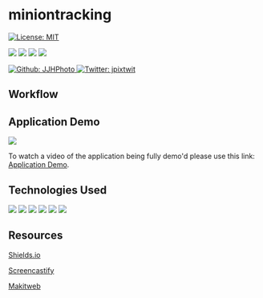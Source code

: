 # miniontracking

[![License: MIT](https://img.shields.io/badge/License-MIT-yellow.svg)](https://opensource.org/licenses/MIT)

<p>
    <img src="https://img.shields.io/github/repo-size/JJHPhoto/miniontracking" />
    <img src="https://img.shields.io/github/languages/top/JJHPhoto/miniontracking"  />
    <img src="https://img.shields.io/github/issues/JJHPhoto/miniontracking" />
    <img src="https://img.shields.io/github/last-commit/JJHPhoto/miniontracking" >
</p>
<p>
    <a href="https://github.com/JJHPhoto">
        <img alt="Github: JJHPhoto" src="https://img.shields.io/github/followers/JJHPhoto ?style=social" target="_blank" />
    </a>
    <a href="https://twitter.com/jpixtwit">
        <img alt="Twitter: jpixtwit" src="https://img.shields.io/twitter/follow/jpixtwit.svg?style=social" target="_blank" />
    </a>
</p>

## Workflow

## Application Demo

![](...)

To watch a video of the application being fully demo'd please use this link: [Application Demo](...).

## Technologies Used

<p>
  <img src="https://img.shields.io/badge/Javascript-yellow" />
  <img src="https://img.shields.io/badge/jQuery-blue"  />
  <img src="https://img.shields.io/badge/HTML-orange" />
  <img src="https://img.shields.io/badge/-node.js-green" />
  <img src="https://img.shields.io/badge/-inquirer-red" >
  <img src="https://img.shields.io/badge/-mysql-lightgrey" />

</p>

## Resources

[Shields.io](https://shields.io/)

[Screencastify](https://www.screencastify.com/)

[Makitweb](https://makitweb.com/how-to-use-order-by-with-multiple-columns-in-mysql/#:~:text=This%20sorts%20your%20MySQL%20table,change%20using%20ASC%20or%20DESC%20.&text=SELECT%20*%20FROM%20%5Btable%2Dname,ASC%7CDESC%5D%2C..)
